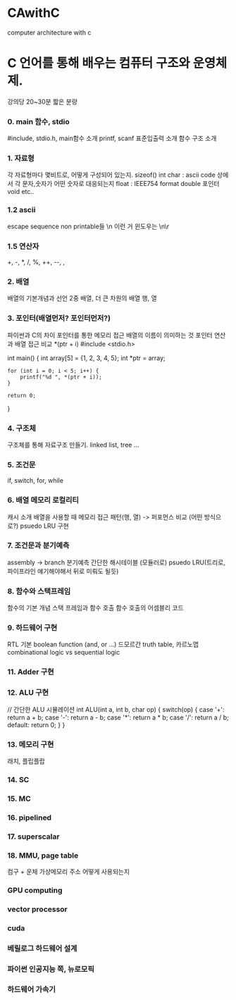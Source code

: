 # CAwithC
computer architecture with c

# C 언어를 통해 배우는 컴퓨터 구조와 운영체제.
강의당 20~30분 짧은 분량

### 0. main 함수, stdio
#include, stdio.h, main함수 소개
printf, scanf 표준입출력 소개
함수 구조 소개

### 1. 자료형 
각 자료형마다 몇비트로, 어떻게 구성되어 있는지.
sizeof()
int
char : ascii code 상에서 각 문자,숫자가 어떤 숫자로 대응되는지
float : IEEE754 format
double
포인터
void
etc.. 

### 1.2 ascii
escape sequence
non printable들
\n 이런 거
윈도우는 \n\r

### 1.5 연산자
+, -, *, /, %, ++, --, ,

### 2. 배열
배열의 기본개념과 선언
2중 배열, 더 큰 차원의 배열
행, 열

### 3. 포인터(배열먼저? 포인터먼저?)
파이썬과 C의 차이
포인터를 통한 메모리 접근
배열의 이름이 의미하는 것
포인터 연산과 배열 접근 비교 *(ptr + i)
#include <stdio.h>

int main() {
    int array[5] = {1, 2, 3, 4, 5};
    int *ptr = array;

    for (int i = 0; i < 5; i++) {
        printf("%d ", *(ptr + i));
    }

    return 0;
}

### 4. 구조체
구조체를 통해 자료구조 만들기. linked list, tree ...

### 5. 조건문
if, switch, for, while

### 6. 배열 메모리 로컬리티
캐시 소개
배열을 사용할 때 메모리 접근 패턴(행, 열) -> 퍼포먼스 비교 (어떤 방식으로?)
psuedo LRU 구현

### 7. 조건문과 분기예측
assembly -> branch 
분기예측
간단한 해시테이블 (모듈러로)
psuedo LRU(트리로, 파이프라인 얘기해야해서 뒤로 미뤄도 될듯)

### 8. 함수와 스택프레임
함수의 기본 개념
스택 프레임과 함수 호출
함수 호출의 어셈블리 코드

### 9. 하드웨어 구현
RTL
기본 boolean function (and, or ...)
드모르간
truth table, 카르노맵
combinational logic vs sequential logic

### 11. Adder 구현

### 12. ALU 구현
// 간단한 ALU 시뮬레이션
int ALU(int a, int b, char op) {
    switch(op) {
        case '+': return a + b;
        case '-': return a - b;
        case '*': return a * b;
        case '/': return a / b;
        default: return 0;
    }
}

### 13. 메모리 구현
래치, 플립플랍

### 14. SC

### 15. MC

### 16. pipelined

### 17. superscalar 

### 18. MMU, page table
컴구 + 운체
가상메모리 주소 어떻게 사용되는지


### GPU computing

### vector processor

### cuda

### 베릴로그 하드웨어 설계

### 파이썬 인공지능 쪽, 뉴로모픽

### 하드웨어 가속기
